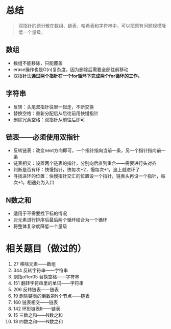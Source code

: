 # 总结

> 双指针的题分散在数组、链表、哈希表和字符串中，可以把原有问题规模降低一个量级。

## 数组

- 数组不能移除，只能覆盖
- erase操作也是O(n)复杂度，因为删除后需要全部往前移动
- 双指针法**通过两个指针在一个for循环下完成两个for循环的工作。**

## 字符串

- 反转：头尾双指针往里一起走，不断交换
- 替换空格：重新分配后从后往前用快慢指针
- 删除冗余空格：双指针从前往后即可

## 链表——必须使用双指针

- 反转链表：改变next方向即可，一个指针指向当前一条，另一个指针指向前一条
- 链表相交：设置两个链表的指针，分别向后直到重合——需要进行头对齐
- 判断是否有环：快慢指针，快每次+2，慢每次+1，追上就进环了
- 寻找进环的位置：快慢指针交汇的位置设一个指针，链表头再设一个指针，每次+1，相遇处为入口

## N数之和

- 适用于不需要找下标的情况
- 对元素进行排序后最后两个循环结合为一个循环
- 将整体复杂度降低一个量级

# 相关题目（做过的）

1. 27 移除元素——数组
2. 344 反转字符串——字符串
3. 剑指offer05 替换空格——字符串
4.  151 翻转字符串里的单词——字符串
5. 206 反转链表——链表
6. 19 删除链表的倒数第N个节点——链表
7. 160 链表相交——链表
8. 142 环形链表II——链表
9. 15 三数之和——N数之和
10. 18 四数之和——N数之和